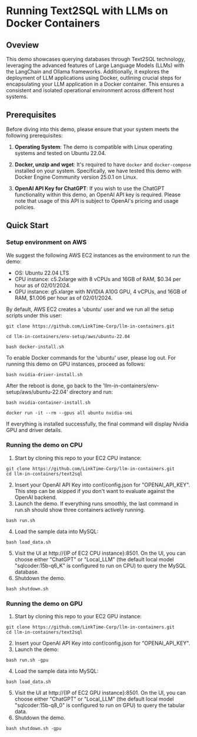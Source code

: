 # Running Text2SQL with LLMs on Docker Containers
## Oveview
This demo showcases querying databases through Text2SQL technology, leveraging the advanced features of Large Language Models (LLMs) with the LangChain and Ollama frameworks. Additionally, it explores the deployment of LLM applications using Docker, outlining crucial steps for encapsulating your LLM application in a Docker container. This ensures a consistent and isolated operational environment across different host systems.

## Prerequisites
Before diving into this demo, please ensure that your system meets the following prerequisites:
1. **Operating System**: The demo is compatible with Linux operating systems and tested on Ubuntu 22.04.

2. **Docker, unzip and wget**: It's required to have `docker` and `docker-compose` installed on your system. Specifically, we have tested this demo with Docker Engine Community version 25.0.1 on Linux. 

3. **OpenAI API Key for ChatGPT**: If you wish to use the ChatGPT functionality within this demo, an OpenAI API key is required. Please note that usage of this API is subject to OpenAI's pricing and usage policies.

## Quick Start
### Setup environment on AWS
We suggest the following AWS EC2 instances as the environment to run the demo:
 * OS: Ubuntu 22.04 LTS
 * CPU instance: c5.2xlarge with 8 vCPUs and 16GB of RAM, $0.34 per hour as of 02/01/2024.
 * GPU instance: g5.xlarge with  NVIDIA A10G GPU, 4 vCPUs, and 16GB of RAM,  $1.006 per hour as of 02/01/2024.
  
By default, AWS EC2 creates a 'ubuntu' user and we run all the setup scripts under this user:
```
git clone https://github.com/LinkTime-Corp/llm-in-containers.git

cd llm-in-containers/env-setup/aws/ubuntu-22.04

bash docker-install.sh
```
To enable Docker commands for the 'ubuntu' user, please log out. For running this demo on GPU instances, proceed as follows:
```
bash nvidia-driver-install.sh
```
After the reboot is done, go back to the 'llm-in-containers/env-setup/aws/ubuntu-22.04' directory and run:
```
bash nvidia-container-install.sh

docker run -it --rm --gpus all ubuntu nvidia-smi
```
If everything is installed successfully, the final command will display Nvidia GPU and driver details.

### Running the demo on CPU
1. Start by cloning this repo to your EC2 CPU instance:
```
git clone https://github.com/LinkTime-Corp/llm-in-containers.git
cd llm-in-containers/text2sql
```
2. Insert your OpenAI API Key into conf/config.json for "OPENAI_API_KEY". This step can be skipped if you don't want to evaluate against the OpenAI backend.
3. Launch the demo. If everything runs smoothly, the last command in run.sh should show three containers actively running.
```
bash run.sh
```
4. Load the sample data into MySQL:
```
bash load_data.sh
```
5. Visit the UI at http://{IP of EC2 CPU instance}:8501. On the UI, you can choose either "ChatGPT" or "Local_LLM" (the default local model "sqlcoder:15b-q6_K" is configured to run on CPU) to query the MySQL database.
6. Shutdown the demo.
```
bash shutdown.sh
```

### Running the demo on GPU
1. Start by cloning this repo to your EC2 GPU instance:
```
git clone https://github.com/LinkTime-Corp/llm-in-containers.git
cd llm-in-containers/text2sql
```
2. Insert your OpenAI API Key into conf/config.json for "OPENAI_API_KEY". 
3. Launch the demo:
```
bash run.sh -gpu
```
4. Load the sample data into MySQL:
```
bash load_data.sh
```
5. Visit the UI at http://{IP of EC2 GPU instance}:8501. On the UI, you can choose either "ChatGPT" or "Local_LLM" (the default local model "sqlcoder:15b-q8_0" is configured to run on GPU) to query the tabular data.
6. Shutdown the demo.
```
bash shutdown.sh -gpu
```